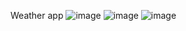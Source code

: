 Weather app
![image](https://github.com/Shubham04Sanap/Weather-App/assets/81099588/e7344a28-8495-4216-b18a-fe4ab48c8e48)
![image](https://github.com/Shubham04Sanap/Weather-App/assets/81099588/3647105d-5aaf-49a5-88bb-f823ab4f84f1)
![image](https://github.com/Shubham04Sanap/Weather-App/assets/81099588/368f0d2f-04ee-4cd9-8a3f-8cc6e045c6b2)



